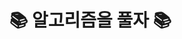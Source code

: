 # :books: 알고리즘을 풀자 :books:

[BOJ : BACKJOON]: (https://www.acmicpc.net/)
[JUNGOL]: (http://www.jungol.co.kr/)
[SWEA : SW Expert Academy]: (https://swexpertacademy.com/)
